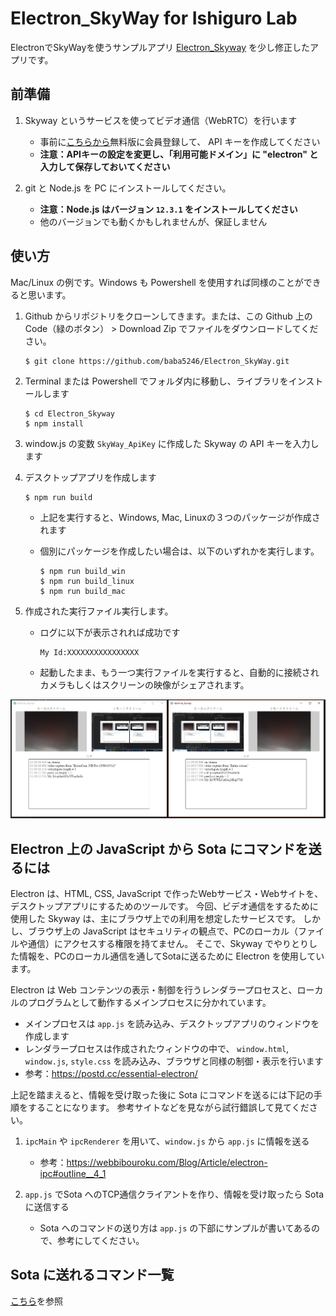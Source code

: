 # Electron_SkyWay for Ishiguro Lab

ElectronでSkyWayを使うサンプルアプリ [Electron_Skyway](https://github.com/turbographics2000/Electron_SkyWay) を少し修正したアプリです。

## 前準備

1. Skyway というサービスを使ってビデオ通信（WebRTC）を行います
    * 事前に[こちらから](https://webrtc.ecl.ntt.com/)無料版に会員登録して、 API キーを作成してください
    * **注意：APIキーの設定を変更し、「利用可能ドメイン」に "electron" と入力して保存しておいてください**

2. git と Node.js を PC にインストールしてください。
    * **注意：Node.js はバージョン `12.3.1` をインストールしてください**
    * 他のバージョンでも動くかもしれませんが、保証しません


## 使い方

Mac/Linux の例です。Windows も Powershell を使用すれば同様のことができると思います。

1. Github からリポジトリをクローンしてきます。または、この Github 上の Code（緑のボタン） > Download Zip でファイルをダウンロードしてください。

    ```
    $ git clone https://github.com/baba5246/Electron_SkyWay.git
    ```

2. Terminal または Powershell でフォルダ内に移動し、ライブラリをインストールします

    ```
    $ cd Electron_Skyway
    $ npm install
    ```

3. window.js の変数 `SkyWay_ApiKey` に作成した Skyway の API キーを入力します

3. デスクトップアプリを作成します

    ```
    $ npm run build
    ```

    * 上記を実行すると、Windows, Mac, Linuxの３つのパッケージが作成されます
    * 個別にパッケージを作成したい場合は、以下のいずれかを実行します。

        ```
        $ npm run build_win
        $ npm run build_linux
        $ npm run build_mac
        ```

4. 作成された実行ファイル実行します。
    * ログに以下が表示されれば成功です
        ```
        My Id:XXXXXXXXXXXXXXXX
        ```
    * 起動したまま、もう一つ実行ファイルを実行すると、自動的に接続されカメラもしくはスクリーンの映像がシェアされます。

![スクリーンショット](electron_skyway_ss.png)


## Electron 上の JavaScript から Sota にコマンドを送るには

Electron は、HTML, CSS, JavaScript で作ったWebサービス・Webサイトを、デスクトップアプリにするためのツールです。
今回、ビデオ通信をするために使用した Skyway は、主にブラウザ上での利用を想定したサービスです。
しかし、ブラウザ上の JavaScript はセキュリティの観点で、PCのローカル（ファイルや通信）にアクセスする権限を持てません。
そこで、Skyway でやりとりした情報を、PCのローカル通信を通してSotaに送るために Electron を使用しています。

Electron は Web コンテンツの表示・制御を行うレンダラープロセスと、ローカルのプログラムとして動作するメインプロセスに分かれています。

* メインプロセスは `app.js` を読み込み、デスクトップアプリのウィンドウを作成します
* レンダラープロセスは作成されたウィンドウの中で、 `window.html`, `window.js`, `style.css` を読み込み、ブラウザと同様の制御・表示を行います
* 参考：https://postd.cc/essential-electron/

上記を踏まえると、情報を受け取った後に Sota にコマンドを送るには下記の手順をすることになります。
参考サイトなどを見ながら試行錯誤して見てください。

1. `ipcMain` や `ipcRenderer` を用いて、`window.js` から `app.js` に情報を送る
    * 参考：https://webbibouroku.com/Blog/Article/electron-ipc#outline__4_1

2. `app.js` でSota へのTCP通信クライアントを作り、情報を受け取ったら Sota に送信する
    * Sota へのコマンドの送り方は `app.js` の下部にサンプルが書いてあるので、参考にしてください。

## Sota に送れるコマンド一覧

[こちら](https://github.com/baba5246/Electron_SkyWay/blob/master/README_SotaManager.md)を参照

